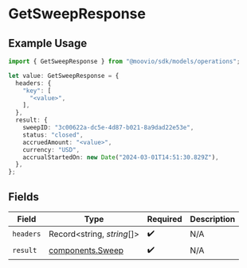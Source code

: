 # GetSweepResponse

## Example Usage

```typescript
import { GetSweepResponse } from "@moovio/sdk/models/operations";

let value: GetSweepResponse = {
  headers: {
    "key": [
      "<value>",
    ],
  },
  result: {
    sweepID: "3c00622a-dc5e-4d87-b021-8a9dad22e53e",
    status: "closed",
    accruedAmount: "<value>",
    currency: "USD",
    accrualStartedOn: new Date("2024-03-01T14:51:30.829Z"),
  },
};
```

## Fields

| Field                                                | Type                                                 | Required                                             | Description                                          |
| ---------------------------------------------------- | ---------------------------------------------------- | ---------------------------------------------------- | ---------------------------------------------------- |
| `headers`                                            | Record<string, *string*[]>                           | :heavy_check_mark:                                   | N/A                                                  |
| `result`                                             | [components.Sweep](../../models/components/sweep.md) | :heavy_check_mark:                                   | N/A                                                  |